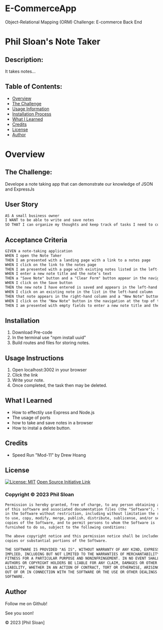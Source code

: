 # E-CommerceApp
Object-Relational Mapping (ORM) Challenge: E-commerce Back End
# Phil Sloan's Note Taker


  
## Description:
It takes notes...


## Table of Contents:
- [Overview](#Overview)
- [The Challenge](#The-Challenge)
- [Usage Information](#Usage-Information)
- [Installation Process](#Installation)
- [What I Learned](#What-I-Learned)
- [Credits](#credits)
- [License](#License)
- [Author](#Author)


# Overview

## The Challenge:
Develope a note taking app that can demonstrate our knowledge of JSON and ExpressJs


## User Story
```md
AS A small business owner
I WANT to be able to write and save notes
SO THAT I can organize my thoughts and keep track of tasks I need to complete
```

## Acceptance Criteria
```md
GIVEN a note-taking application
WHEN I open the Note Taker
THEN I am presented with a landing page with a link to a notes page
WHEN I click on the link to the notes page
THEN I am presented with a page with existing notes listed in the left-hand column, plus empty fields to enter a new note title and the note’s text in the right-hand column
WHEN I enter a new note title and the note’s text
THEN a "Save Note" button and a "Clear Form" button appear in the navigation at the top of the page
WHEN I click on the Save button
THEN the new note I have entered is saved and appears in the left-hand column with the other existing notes and the buttons in the navigation disappear
WHEN I click on an existing note in the list in the left-hand column
THEN that note appears in the right-hand column and a "New Note" button appears in the navigation
WHEN I click on the "New Note" button in the navigation at the top of the page
THEN I am presented with empty fields to enter a new note title and the note’s text in the right-hand column and the button disappears
```


## Installation

1. Download Pre-code
2. In the terminal use "npm install uuid"
3. Build routes and files for storing notes.


## Usage Instructions

1. Open localhost:3002 in your browser
2. Click the link
3. Write your note.
4. Once completed, the task then may be deleted.


## What I Learned

- How to effectily use Express and Node.js
- The usage of ports
- how to take and save notes in a browser
- How to instal a delete button.

## Credits

- Speed Run "Mod-11" by Drew Hoang


## License 
  
[![License: MIT](https://img.shields.io/badge/License-MIT-yellow.svg)](https://opensource.org/licenses/MIT) [Open Source Initiative Link](https://opensource.org/licenses/MIT)

### Copyright © 2023 Phil Sloan
```md
Permission is hereby granted, free of charge, to any person obtaining a copy
of this software and associated documentation files (the "Software"), to deal
in the Software without restriction, including without limitation the rights
to use, copy, modify, merge, publish, distribute, sublicense, and/or sell
copies of the Software, and to permit persons to whom the Software is
furnished to do so, subject to the following conditions:

The above copyright notice and this permission notice shall be included in all
copies or substantial portions of the Software.

THE SOFTWARE IS PROVIDED "AS IS", WITHOUT WARRANTY OF ANY KIND, EXPRESS OR
IMPLIED, INCLUDING BUT NOT LIMITED TO THE WARRANTIES OF MERCHANTABILITY,
FITNESS FOR A PARTICULAR PURPOSE AND NONINFRINGEMENT. IN NO EVENT SHALL THE
AUTHORS OR COPYRIGHT HOLDERS BE LIABLE FOR ANY CLAIM, DAMAGES OR OTHER
LIABILITY, WHETHER IN AN ACTION OF CONTRACT, TORT OR OTHERWISE, ARISING FROM,
OUT OF OR IN CONNECTION WITH THE SOFTWARE OR THE USE OR OTHER DEALINGS IN THE
SOFTWARE.
```

  
## Author

Follow me on Github! 

See you soon!

© 2023 [Phil Sloan]